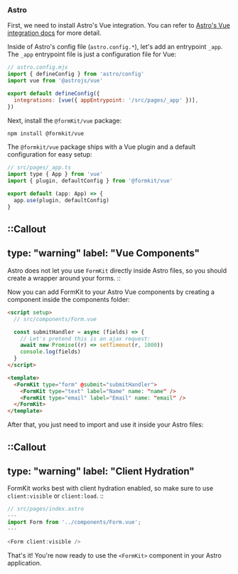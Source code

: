 ### Astro

First, we need to install Astro's Vue integration. You can refer to [Astro's Vue integration docs](https://docs.astro.build/en/guides/integrations-guide/vue/) for more detail.

Inside of Astro's config file (`astro.config.*`), let's add an entrypoint `_app`. The `_app` entrypoint file is just a configuration file for Vue:

```js
// astro.config.mjs
import { defineConfig } from 'astro/config'
import vue from '@astrojs/vue'

export default defineConfig({
  integrations: [vue({ appEntrypoint: '/src/pages/_app' })],
})
```

Next, install the `@formKit/vue` package:

```sh
npm install @formkit/vue
```

The `@formkit/vue` package ships with a Vue plugin and a default configuration for easy setup:

```js
// src/pages/_app.ts
import type { App } from 'vue'
import { plugin, defaultConfig } from '@formkit/vue'

export default (app: App) => {
  app.use(plugin, defaultConfig)
}
```

::Callout
---
type: "warning"
label: "Vue Components"
---
Astro does not let you use <code>FormKit</code> directly inside Astro files, so you should create a wrapper around your forms.
::

Now you can add FormKit to your Astro Vue components by creating a component inside the components folder:

```html
<script setup>
  // src/components/Form.vue

  const submitHandler = async (fields) => {
    // Let's pretend this is an ajax request:
    await new Promise((r) => setTimeout(r, 1000))
    console.log(fields)
  }
</script>

<template>
  <FormKit type="form" @submit="submitHandler">
    <FormKit type="text" label="Name" name: "name" />
    <FormKit type="email" label="Email" name: "email" />
  </FormKit>
</template>
```

After that, you just need to import and use it inside your Astro files:

::Callout
---
type: "warning"
label: "Client Hydration"
---
FormKit works best with client hydration enabled, so make sure to use `client:visible` or `client:load`.
::

```js
// src/pages/index.astro
---
import Form from '../components/Form.vue';
---

<Form client:visible />
```

That's it! You're now ready to use the `<FormKit>` component in your Astro application.
